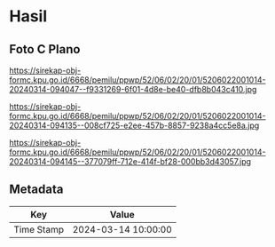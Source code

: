 # Hasil

## Foto C Plano

https://sirekap-obj-formc.kpu.go.id/6668/pemilu/ppwp/52/06/02/20/01/5206022001014-20240314-094047--f9331269-6f01-4d8e-be40-dfb8b043c410.jpg

https://sirekap-obj-formc.kpu.go.id/6668/pemilu/ppwp/52/06/02/20/01/5206022001014-20240314-094135--008cf725-e2ee-457b-8857-9238a4cc5e8a.jpg

https://sirekap-obj-formc.kpu.go.id/6668/pemilu/ppwp/52/06/02/20/01/5206022001014-20240314-094145--377079ff-712e-414f-bf28-000bb3d43057.jpg


## Metadata

| Key        | Value               |
| ---------- | ------------------- |
| Time Stamp | 2024-03-14 10:00:00 |



